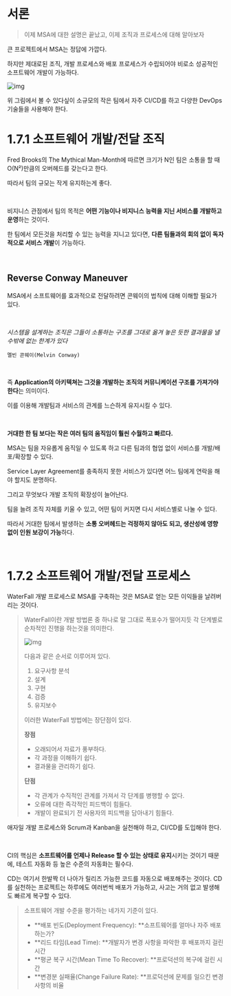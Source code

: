 # 서론

> 이제 MSA에 대한 설명은 끝났고, 이제 조직과 프로세스에 대해 알아보자

큰 프로젝트에서 MSA는 정답에 가깝다.

하지만 제대로된 조직, 개발 프로세스와 배포 프로세스가 수립되어야 비로소 성공적인 소프트웨어 개발이 가능하다.

![img](https://thebook.io/img/007035/062.jpg)

위 그림에서 볼 수 있다싶이 소규모의 작은 팀에서 자주 CI/CD를 하고 다양한 DevOps 기술들을 사용해야 한다.

# 1.7.1 소프트웨어 개발/전달 조직

Fred Brooks의 The Mythical Man-Month에 따르면 크기가 N인 팀은 소통을 할 때 O(N²)만큼의 오버헤드를 갖는다고 한다.

따라서 팀의 규모는 작게 유지하는게 좋다.

<br>

비지니스 관점에서 팀의 목적은 **어떤 기능이나 비지니스 능력을 지닌 서비스를 개발하고 운영**하는 것이다.

한 팀에서 모든것을 처리할 수 있는 능력을 지니고 있다면, **다른 팀들과의 회의 없이 독자적으로 서비스 개발**이 가능하다.

<br>

## Reverse Conway Maneuver

MSA에서 소프트웨어를 효과적으로 전달하려면 콘웨이의 법칙에 대해 이해할 필요가 있다.

<br>

*시스템을 설계하는 조직은 그들이 소통하는 구조를 그대로 옮겨 놓은 듯한 결과물을 낼 수밖에 없는 한계가 있다*

`멜빈 콘웨이(Melvin Conway)`

<br>

즉 **Application의 아키텍쳐는 그것을 개발하는 조직의 커뮤니케이션 구조를 가져가야 한다**는 의미이다.

이를 이용해 개발팀과 서비스의 관계를 느슨하게 유지시킬 수 있다.

<br>

**거대한 한 팀 보다는 작은 여러 팀의 움직임이 훨씬 수월하고 빠르다.**

MSA는 팀을 자유롭게 움직일 수 있도록 하고 다른 팀과의 협업 없이 서비스를 개발/배포/확장할 수 있다.

Service Layer Agreement를 충족하지 못한 서비스가 있다면 어느 팀에게 연락을 해야 할지도 분명하다.

그리고 무엇보다 개발 조직의 확장성이 늘어난다.

팀을 늘려 조직 자체를 키울 수 있고, 어떤 팀이 커지면 다시 서비스별로 나눌 수 있다.

따라서 거대한 팀에서 발생하는 **소통 오버헤드는 걱정하지 않아도 되고, 생산성에 영향 없이 인원 보강이 가능**하다.

<br>

# 1.7.2 소프트웨어 개발/전달 프로세스

WaterFall 개발 프로세스로 MSA를 구축하는 것은 MSA로 얻는 모든 이익들을 날려버리는 것이다.

> WaterFall이란 개발 방법론 중 하나로 말 그대로 폭포수가 떨어지듯 각 단계별로 순차적인 진행을 하는것을 의미한다.
>
> ![img](https://t1.daumcdn.net/cfile/tistory/9923143D5C9DEB3F28)
>
> 다음과 같은 순서로 이루어져 있다.
>
> 1. 요구사항 분석
> 2. 설계
> 3. 구현
> 4. 검증
> 5. 유지보수
>
> 이러한 WaterFall 방법에는 장단점이 있다.
>
> **장점**
>
> - 오래되어서 자료가 풍부하다.
> - 각 과정을 이해하기 쉽다.
> - 결과물을 관리하기 쉽다.
>
> **단점**
>
> - 각 관계가 수직적인 관계를 가져서 각 단계를 병행할 수 없다.
> - 오류에 대한 즉각적인 피드백이 힘들다.
> - 개발이 완료되기 전 사용자의 피드백을 담아내기 힘들다.

애자일 개발 프로세스와 Scrum과 Kanban을 실천해야 하고, CI/CD를 도입해야 한다.

<br>

CI의 핵심은 **소프트웨어를 언제나 Release 할 수 있는 상태로 유지**시키는 것이기 때문에, 테스트 자동화 등 높은 수준의 자동화는 필수다.

CD는 여기서 한발짝 더 나아가 릴리즈 가능한 코드를 자동으로 배포해주는 것이다. CD를 실천하는 프로젝트는 하루에도 여러번씩 배포가 가능하고, 사고는 거의 없고 발생해도 빠르게 복구할 수 있다.

> 소프트웨어 개발 수준을 평가하는 네가지 기준이 있다.
>
> - **배포 빈도(Deployment Frequency): **소프트웨어를 얼마나 자주 배포하는가?
> - **리드 타임(Lead Time): **개발자가 변경 사항을 파악한 후 배포까지 걸린 시간
> - **평균 복구 시간(Mean Time To Recover): **프로덕션의 복구에 걸린 시간
> - **변경분 실패율(Change Failure Rate): **프로덕션에 문제를 일으킨 변경 사항의 비율

